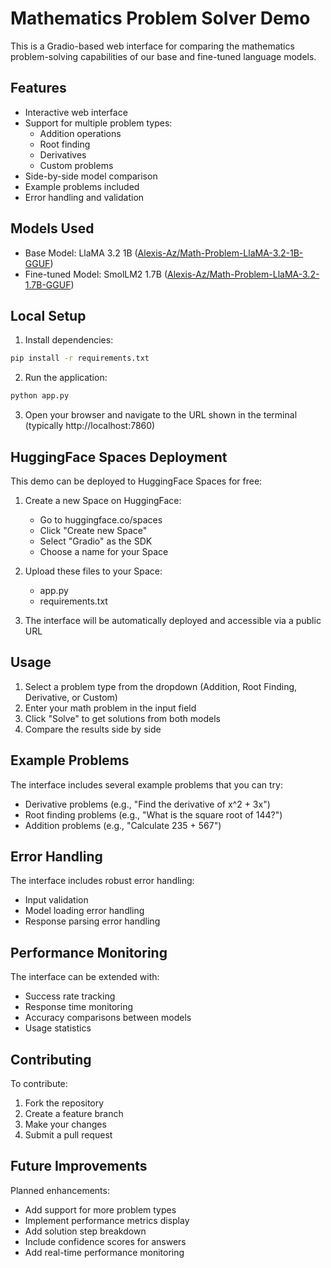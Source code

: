 # Mathematics Problem Solver Demo

This is a Gradio-based web interface for comparing the mathematics problem-solving capabilities of our base and fine-tuned language models.

## Features

- Interactive web interface
- Support for multiple problem types:
  - Addition operations
  - Root finding
  - Derivatives
  - Custom problems
- Side-by-side model comparison
- Example problems included
- Error handling and validation

## Models Used

- Base Model: LlaMA 3.2 1B ([Alexis-Az/Math-Problem-LlaMA-3.2-1B-GGUF](https://huggingface.co/Alexis-Az/Math-Problem-LlaMA-3.2-1B-GGUF))
- Fine-tuned Model: SmolLM2 1.7B ([Alexis-Az/Math-Problem-LlaMA-3.2-1.7B-GGUF](https://huggingface.co/Alexis-Az/Math-Problem-LlaMA-3.2-1.7B-GGUF))

## Local Setup

1. Install dependencies:

```bash
pip install -r requirements.txt
```

2. Run the application:

```bash
python app.py
```

3. Open your browser and navigate to the URL shown in the terminal (typically http://localhost:7860)

## HuggingFace Spaces Deployment

This demo can be deployed to HuggingFace Spaces for free:

1. Create a new Space on HuggingFace:

   - Go to huggingface.co/spaces
   - Click "Create new Space"
   - Select "Gradio" as the SDK
   - Choose a name for your Space

2. Upload these files to your Space:

   - app.py
   - requirements.txt

3. The interface will be automatically deployed and accessible via a public URL

## Usage

1. Select a problem type from the dropdown (Addition, Root Finding, Derivative, or Custom)
2. Enter your math problem in the input field
3. Click "Solve" to get solutions from both models
4. Compare the results side by side

## Example Problems

The interface includes several example problems that you can try:

- Derivative problems (e.g., "Find the derivative of x^2 + 3x")
- Root finding problems (e.g., "What is the square root of 144?")
- Addition problems (e.g., "Calculate 235 + 567")

## Error Handling

The interface includes robust error handling:

- Input validation
- Model loading error handling
- Response parsing error handling

## Performance Monitoring

The interface can be extended with:

- Success rate tracking
- Response time monitoring
- Accuracy comparisons between models
- Usage statistics

## Contributing

To contribute:

1. Fork the repository
2. Create a feature branch
3. Make your changes
4. Submit a pull request

## Future Improvements

Planned enhancements:

- Add support for more problem types
- Implement performance metrics display
- Add solution step breakdown
- Include confidence scores for answers
- Add real-time performance monitoring
